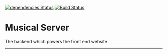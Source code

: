 [![dependencies Status][daviddm-image]][daviddm-url]
[![Build Status][travis-image]][travis-url]

# Musical Server
The backend which powers the front end website

---

[daviddm-image]: https://david-dm.org/dolan-bio/Server/status.svg
[daviddm-url]: https://david-dm.org/dolan-bio/Server

[travis-image]: https://travis-ci.org/dolan-bio/Server.svg?branch=master
[travis-url]: https://travis-ci.org/dolan-bio/Server